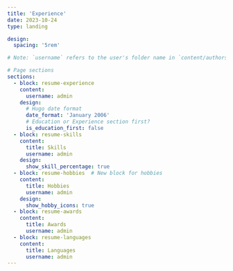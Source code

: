 ```yaml
---
title: 'Experience'
date: 2023-10-24
type: landing

design:
  spacing: '5rem'

# Note: `username` refers to the user's folder name in `content/authors/`

# Page sections
sections:
  - block: resume-experience
    content:
      username: admin
    design:
      # Hugo date format
      date_format: 'January 2006'
      # Education or Experience section first?
      is_education_first: false
  - block: resume-skills
    content:
      title: Skills
      username: admin
    design:
      show_skill_percentage: true
  - block: resume-hobbies  # New block for hobbies
    content:
      title: Hobbies
      username: admin
    design:
      show_hobby_icons: true 
  - block: resume-awards
    content:
      title: Awards
      username: admin
  - block: resume-languages
    content:
      title: Languages
      username: admin
---
```

